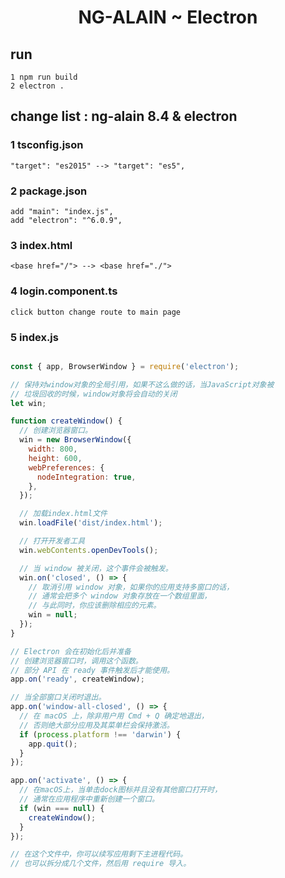 <h1 align="center">NG-ALAIN ~ Electron</h1>

## run 
    1 npm run build
    2 electron . 

## change list : ng-alain 8.4 & electron

### 1 tsconfig.json 
    "target": "es2015" --> "target": "es5",
### 2 package.json
    add "main": "index.js",
    add "electron": "^6.0.9",
### 3 index.html
    <base href="/"> --> <base href="./">
### 4 login.component.ts 
    click button change route to main page 
### 5 index.js

```js

const { app, BrowserWindow } = require('electron');

// 保持对window对象的全局引用，如果不这么做的话，当JavaScript对象被
// 垃圾回收的时候，window对象将会自动的关闭
let win;

function createWindow() {
  // 创建浏览器窗口。
  win = new BrowserWindow({
    width: 800,
    height: 600,
    webPreferences: {
      nodeIntegration: true,
    },
  });

  // 加载index.html文件
  win.loadFile('dist/index.html');

  // 打开开发者工具
  win.webContents.openDevTools();

  // 当 window 被关闭，这个事件会被触发。
  win.on('closed', () => {
    // 取消引用 window 对象，如果你的应用支持多窗口的话，
    // 通常会把多个 window 对象存放在一个数组里面，
    // 与此同时，你应该删除相应的元素。
    win = null;
  });
}

// Electron 会在初始化后并准备
// 创建浏览器窗口时，调用这个函数。
// 部分 API 在 ready 事件触发后才能使用。
app.on('ready', createWindow);

// 当全部窗口关闭时退出。
app.on('window-all-closed', () => {
  // 在 macOS 上，除非用户用 Cmd + Q 确定地退出，
  // 否则绝大部分应用及其菜单栏会保持激活。
  if (process.platform !== 'darwin') {
    app.quit();
  }
});

app.on('activate', () => {
  // 在macOS上，当单击dock图标并且没有其他窗口打开时，
  // 通常在应用程序中重新创建一个窗口。
  if (win === null) {
    createWindow();
  }
});

// 在这个文件中，你可以续写应用剩下主进程代码。
// 也可以拆分成几个文件，然后用 require 导入。

```
